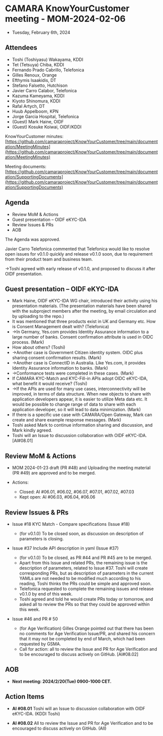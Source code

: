 # CAMARA KnowYourCustomer meeting - MOM-2024-02-06

* Tuesday, February 6th, 2024

## Attendees

* Toshi (Toshiyasu) Wakayama, KDDI
* Tet (Tetsuya) Chiba, KDDI
* Fernando Prado Cabrillo, Telefonica
* Gilles Renoux, Orange
* Efthymis Isaakidis, DT
* Stefano Falsetto, Hutchison
* Javier Carro Calabor, Telefonica
* Kazuma Kameyama, KDDI
* Kiyoto Shinomura, KDDI
* Rafal Artych, DT
* Huub Appelboom, KPN
* Jorge Garcia Hospital, Telefonica
* (Guest) Mark Haine, OIDF
* (Guest) Kosuke Koiwai, OIDF/KDDI

KnowYourCustomer minutes: [https://github.com/camaraproject/KnowYourCustomer/tree/main/documentation/MeetingMinutes](https://github.com/camaraproject/KnowYourCustomer/tree/main/documentation/MeetingMinutes)

Meeting documents: [https://github.com/camaraproject/KnowYourCustomer/tree/main/documentation/SupportingDocuments](https://github.com/camaraproject/KnowYourCustomer/tree/main/documentation/SupportingDocuments)

## Agenda

* Review MoM & Actions
* Guest presentation – OIDF eKYC-IDA
* Review Issues & PRs
* AOB

The Agenda was approved.

Javier Carro Telefonica commented that Telefonica would like to resolve open issues for v0.1.0 quickly and release v0.1.0 soon, due to requirement from their product team and business team.

->Toshi agreed with early release of v0.1.0, and proposed to discuss it after OIDF presentation.

## Guest presentation – OIDF eKYC-IDA

* Mark Haine, OIDF eKYC-IDA WG chair, introduced their activity using his presentation materials.  (The presentation materials have been shared with the subproject members after the meeting, by email circulation and by uploading to the repo.)
* It was mentioned that three products exist in UK and Germany etc.  How is Consent Management dealt with?  (Telefonica)
* ->In Germany, Yes.com provides Identity Assurance information to a large number of banks.  Consent confirmation attribute is used in OIDC process.  (Mark)
* How about others?  (Toshi)
* ->Another case is Government Citizen identity system.  OIDC plus sharing consent confirmation results.  (Mark)
* ->Another case is ConnectID in Australia.  Like Yes.com, it provides Identity Assurance information to banks.  (Mark)
* ->Conformance tests were completed in these cases.  (Mark)
* If CAMARA KYC-Match and KYC-Fill-in APIs adopt OIDC eKYC-IDA, what benefit it would receive?  (Toshi)
* ->If the APIs are used for many use cases, interconnectivity will be improved, in terms of data structure.  When new objects to share with application developers appear, it is easier to utilize Meta data etc.  It would be possible to change range of data to share with each application developer, so it will lead to data minimization.  (Mark)
* If there is a specific use case with CAMARA/Open Gateway, Mark can create and share example response messages.  (Mark)
* Toshi asked Mark to continue information sharing and discussion, and Mark kindly agreed.
* Toshi will an Issue to discussion collaboration with OIDF eKYC-IDA. [AI#08.01]

## Review MoM & Actions

* MOM 2024-01-23 draft (PR #48) and Uploading the meeting material (PR #49) are approved and to be merged.

* Actions:
  * Closed: AI #06.01, #06.02, #06.07, #07.01, #07.02, #07.03
  * Kept open: AI #06.03, #06.04, #06.06

## Review Issues & PRs

* Issue #18 KYC Match - Compare specifications (Issue #18)
  * (for v0.1.0) To be closed soon, as discussion on description of parameters is closing.

* Issue #37 Include API description in yaml (Issue #37)
  * (for v0.1.0) To be closed, as PR #44 and PR #45 are to be merged.
  * Apart from this Issue and related PRs, the remaining issue is the description of parameters, related to Issue #37.  Toshi will create corresponding PRs, but as description of parameters in the current YAMLs are not needed to be modified much according to his reading, Toshi thinks the PRs could be simple and approved soon.
  * Telefonica requested to complete the remaining issues and release v0.1.0 by end of this week.
  * Toshi agreed and told he would create PRs today or tomorrow, and asked all to review the PRs so that they could be approved within this week.

* Issue #46 and PR # 50 
  * (for Age Verification) Gilles Orange pointed out that there has been no comments for Age Verification Issue/PR, and shared his concern that it may not be completed by end of March, which had been requested by GSMA.
  * Call for action: all to review the Issue and PR for Age Verification and to be encouraged to discuss actively on GitHub. [AI#08.02]

## AOB

* **Next meeting: 2024/2/20(Tue) 0900-1000 CET.**

## Action Items

* **AI #08.01** Toshi will an Issue to discussion collaboration with OIDF eKYC-IDA. (KDDI Toshi)

* **AI #08.02** All to review the Issue and PR for Age Verification and to be encouraged to discuss actively on GitHub. (All)


